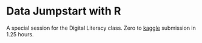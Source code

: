 # Data Jumpstart with R

A special session for the Digital Literacy class. Zero to [kaggle](http://www.kaggle.com/) submission in 1.25 hours.
